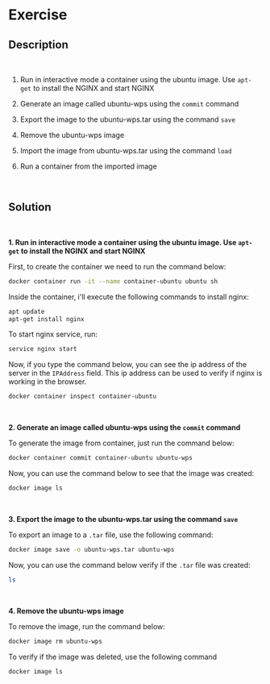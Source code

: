# Exercise

## Description

<br/>

1. Run in interactive mode a container using the ubuntu image. Use `apt-get` to install the NGINX and start NGINX

2. Generate an image called ubuntu-wps using the `commit` command

3. Export the image to the ubuntu-wps.tar using the command `save`

4. Remove the ubuntu-wps image

5. Import the image from ubuntu-wps.tar using the command `load`

6. Run a container from the imported image

<br/>

## Solution

<br/>

**1\. Run in interactive mode a container using the ubuntu image. Use `apt-get` to install the NGINX and start NGINX**


First, to create the container we need to run the command below:

```zsh
docker container run -it --name container-ubuntu ubuntu sh
```

Inside the container, i'll execute the following commands to install nginx:

```zsh
apt update
apt-get install nginx
```

To start nginx service, run:

```zsh
service nginx start
```

Now, if you type the command below, you can see the ip address of the server in the `IPAddress` field. This ip address can be used to verify if nginx is working in the browser.

```zsh
docker container inspect container-ubuntu
```

<br/>

**2. Generate an image called ubuntu-wps using the `commit` command**

To generate the image from container, just run the command below:

```zsh
docker container commit container-ubuntu ubuntu-wps
```

Now, you can use the command below to see that the image was created:

```zsh
docker image ls
```

<br/>

**3. Export the image to the ubuntu-wps.tar using the command `save`**

To export an image to a `.tar` file, use the following command:

```zsh
docker image save -o ubuntu-wps.tar ubuntu-wps
```

Now, you can use the command below verify if the `.tar` file was created:

```zsh
ls
```

<br/>

**4. Remove the ubuntu-wps image**

To remove the image, run the command below:

```zsh
docker image rm ubuntu-wps
```

To verify if the image was deleted, use the following command

```zsh
docker image ls
```